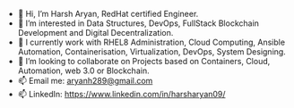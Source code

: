 - 👋 Hi, I’m Harsh Aryan, RedHat certified Engineer.
- 👀 I’m interested in Data Structures, DevOps, FullStack Blockchain Development and Digital Decentralization.
- 🌱 I currently work with RHEL8 Administration, Cloud Computing, Ansible Automation, Containerisation, Virtualization, DevOps, System Designing. 
- 💞️ I’m looking to collaborate on Projects based on Containers, Cloud, Automation, web 3.0 or Blockchain.
- 📫 Email me: aryanh289@gmail.com
- 📫 LinkedIn: https://www.linkedin.com/in/harsharyan09/

<!---
aryanh289/aryanh289 is a ✨ special ✨ repository because its `README.md` (this file) appears on your GitHub profile.
You can click the Preview link to take a look at your changes.
--->
